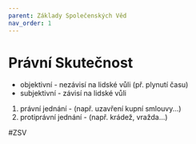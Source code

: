 ```yaml
---
parent: Základy Společenských Věd
nav_order: 1
---
```

# Právní Skutečnost
- objektivní - nezávisí na lidské vůli (př. plynutí času)
- subjektivní - závisí na lidské vůli
1. právní jednání - (např. uzavření kupní smlouvy...)
2. protiprávní jednání - (např. krádež, vražda...)

#ZSV